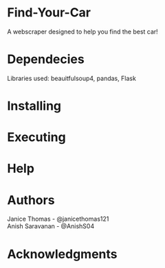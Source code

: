# Find-Your-Car

A webscraper designed to help you find the best car!

# Dependecies

Libraries used: beauitfulsoup4, pandas, Flask

# Installing

# Executing

# Help

# Authors

Janice Thomas - @janicethomas121 <br>
Anish Saravanan - @AnishS04

# Acknowledgments
